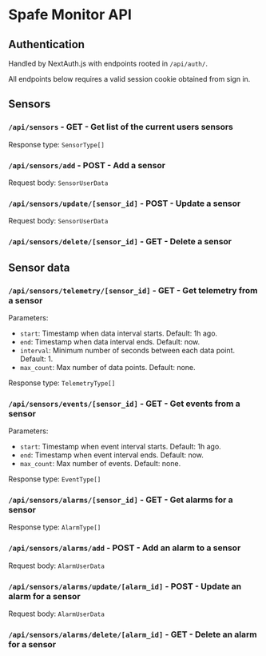 # Spafe Monitor API

## Authentication

Handled by NextAuth.js with endpoints rooted in `/api/auth/`.

All endpoints below requires a valid session cookie obtained from sign in.

## Sensors

### `/api/sensors` - GET - Get list of the current users sensors

Response type: `SensorType[]`

### `/api/sensors/add` - POST - Add a sensor

Request body: `SensorUserData`

### `/api/sensors/update/[sensor_id]` - POST - Update a sensor

Request body: `SensorUserData`

### `/api/sensors/delete/[sensor_id]` - GET - Delete a sensor

## Sensor data

### `/api/sensors/telemetry/[sensor_id]` - GET - Get telemetry from a sensor

Parameters:

- `start`: Timestamp when data interval starts. Default: 1h ago.
- `end`: Timestamp when data interval ends. Default: now.
- `interval`: Minimum number of seconds between each data point. Default: 1.
- `max_count`: Max number of data points. Default: none.

Response type: `TelemetryType[]`

### `/api/sensors/events/[sensor_id]` - GET - Get events from a sensor

Parameters:

- `start`: Timestamp when event interval starts. Default: 1h ago.
- `end`: Timestamp when event interval ends. Default: now.
- `max_count`: Max number of events. Default: none.

Response type: `EventType[]`

### `/api/sensors/alarms/[sensor_id]` - GET - Get alarms for a sensor

Response type: `AlarmType[]`

### `/api/sensors/alarms/add` - POST - Add an alarm to a sensor

Request body: `AlarmUserData`

### `/api/sensors/alarms/update/[alarm_id]` - POST - Update an alarm for a sensor

Request body: `AlarmUserData`

### `/api/sensors/alarms/delete/[alarm_id]` - GET - Delete an alarm for a sensor
